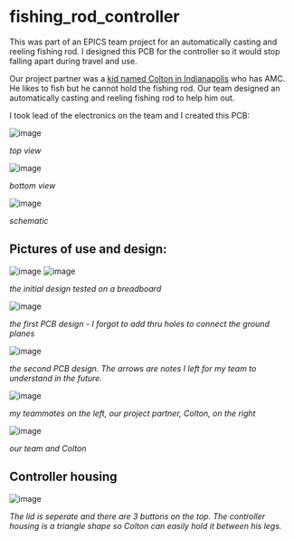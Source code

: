 # fishing_rod_controller
This was part of an EPICS team project for an automatically casting and reeling fishing rod. I designed this PCB for the controller so it would stop falling apart during travel and use.

Our project partner was a [kid named Colton in Indianapolis](https://www.facebook.com/ColtonsQuest/) who has AMC. He likes to fish but he cannot hold the fishing rod. Our team designed an automatically casting and reeling fishing rod to help him out.

I took lead of the electronics on the team and I created this PCB:

![image](https://github.com/user-attachments/assets/fcf68d1e-01ca-4982-8fdc-af0d813ce0d7)

*top view*

![image](https://github.com/user-attachments/assets/4d9612c0-be43-4687-86cc-16aafe19624a)

*bottom view*


![image](https://github.com/user-attachments/assets/87fc08ce-a0f7-4608-968c-5dbc09ff95bd)

*schematic*


## Pictures of use and design:


![image](https://github.com/user-attachments/assets/f3b80ac3-f152-4bb1-920b-b6b6515534a0)
![image](https://github.com/user-attachments/assets/6039b304-d9df-43e8-9c2e-d2ae194602bc)

*the initial design tested on a breadboard*

![image](https://github.com/user-attachments/assets/cbf49570-da14-47fd-83b5-5bcc48d3562f)

*the first PCB design - I forgot to add thru holes to connect the ground planes*

![image](https://github.com/user-attachments/assets/004962ed-e535-4310-a0e9-d4288a5c03ca)

*the second PCB design. The arrows are notes I left for my team to understand in the future.*

![image](https://github.com/user-attachments/assets/dadac3ab-c807-428d-a16d-710eed9a1494)

*my teammates on the left, our project partner, Colton, on the right*



![image](https://github.com/user-attachments/assets/c25b1159-0f68-4423-a8e2-d83e87adf4e2)

*our team and Colton*

## Controller housing

![image](https://github.com/user-attachments/assets/56a5913e-0272-4a17-a5bc-4b08282dd03c)

*The lid is seperate and there are 3 buttons on the top. The controller housing is a triangle shape so Colton can easily hold it between his legs.*
